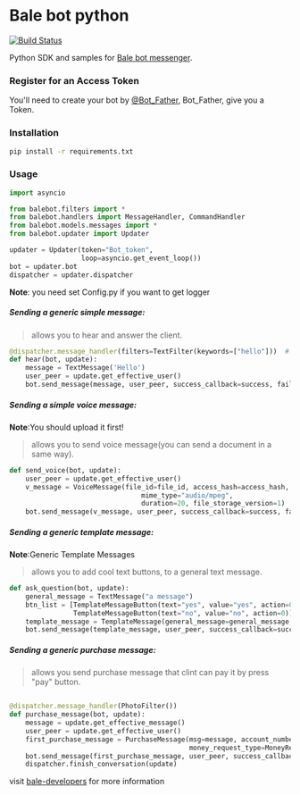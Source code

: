 # Bale bot python
[![Build Status](https://avatars1.githubusercontent.com/u/35299314?s=200&v=4)](https://github.com/balemessenger)

Python SDK and samples for [Bale bot messenger](https://developers.bale.ai).


### Register for an Access Token

You'll need to create your bot by [@Bot_Father](https://web.bale.ai/), Bot_Father, give you a Token.

### Installation

```bash
pip install -r requirements.txt
```

### Usage

```python
import asyncio

from balebot.filters import *
from balebot.handlers import MessageHandler, CommandHandler
from balebot.models.messages import *
from balebot.updater import Updater

updater = Updater(token="Bot_token",
                  loop=asyncio.get_event_loop())
bot = updater.bot
dispatcher = updater.dispatcher

```

__Note__: you need set Config.py if you want to get logger


##### Sending a generic simple message:

> allows you to hear and answer the client.


```python
@dispatcher.message_handler(filters=TextFilter(keywords=["hello"]))  # filter text the client enter to bot
def hear(bot, update):
    message = TextMessage('Hello')
    user_peer = update.get_effective_user()
    bot.send_message(message, user_peer, success_callback=success, failure_callback=failure)
```


##### Sending a simple voice message:
__Note__:You should upload it first!

> allows you to send voice message(you can send a document in a same way).


```python
def send_voice(bot, update):
    user_peer = update.get_effective_user()
    v_message = VoiceMessage(file_id=file_id, access_hash=access_hash, name="Hello", file_size='259969',
                                 mime_type="audio/mpeg",
                                 duration=20, file_storage_version=1)
    bot.send_message(v_message, user_peer, success_callback=success, failure_callback=failure)
```

##### Sending a generic template message:

__Note__:Generic Template Messages 
> allows you to add cool text buttons, to a general text message.


```python
def ask_question(bot, update):
    general_message = TextMessage("a message")
    btn_list = [TemplateMessageButton(text="yes", value="yes", action=0),
                TemplateMessageButton(text="no", value="no", action=0)]
    template_message = TemplateMessage(general_message=general_message, btn_list=btn_list)
    bot.send_message(template_message, user_peer, success_callback=success, failure_callback=failure)
```


##### Sending a generic purchase message:

> allows you send purchase message that clint can pay it by press "pay" button.

```python

@dispatcher.message_handler(PhotoFilter())
def purchase_message(bot, update):
    message = update.get_effective_message()
    user_peer = update.get_effective_user()
    first_purchase_message = PurchaseMessage(msg=message, account_number=6037991067471130, amount=10,
                                             money_request_type=MoneyRequestType.normal)
    bot.send_message(first_purchase_message, user_peer, success_callback=success, failure_callback=failure)
    dispatcher.finish_conversation(update)
```

visit [bale-developers](https://developers.bale.ai) for more information

